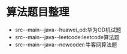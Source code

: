 # 算法题目整理
+ src--main--java--huawei_od:华为OD机试题
+ src--main--java--leetcode:leetcode算法题
+ src--main--java--nowcoder:牛客网算法题
